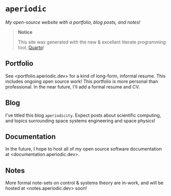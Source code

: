 # `aperiodic`
_My open-source website with a portfolio, blog posts, and notes!_

> **Notice**
>
> This site was generated with the new & excellant literate programming tool, 
> [Quarto](https://quarto.org)!
>

## Portfolio

See <portfolio.aperiodic.dev> for a kind of long-form, informal resume. This includes
ongoing open source work! This portfolio is more personal than professional. In the near
future, I'll add a formal resume and CV.

## Blog

I've titled this blog `aperiodicity`. Expect posts about scientific computing, and topics 
surrounding space systems engineering and space physics!

## Documentation

In the future, I hope to host all of my open source software documentation at 
<documentation.aperiodic.dev>.

## Notes

More formal note-sets on control & systems theory are in-work, and will be hosted at 
<notes.aperiodic.dev> soon!
